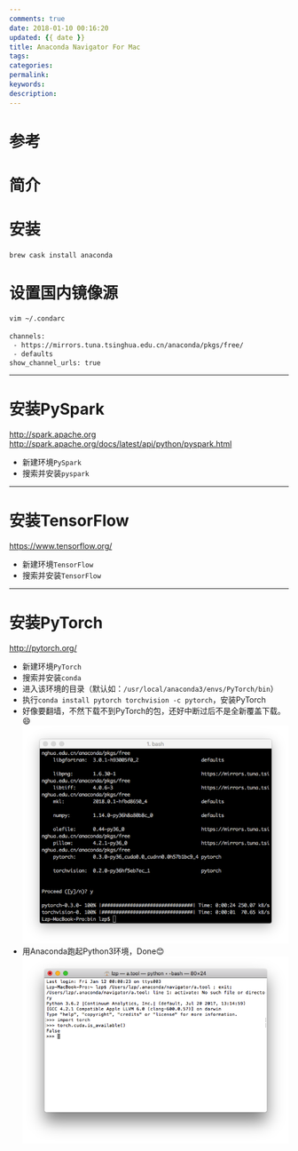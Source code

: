 ```yaml
---
comments: true
date: 2018-01-10 00:16:20
updated: {{ date }}
title: Anaconda Navigator For Mac
tags: 
categories: 
permalink:
keywords: 
description:
---
```


# 参考

# 简介

# 安装
`brew cask install anaconda`

# 设置国内镜像源
```
vim ~/.condarc

channels:
 - https://mirrors.tuna.tsinghua.edu.cn/anaconda/pkgs/free/
 - defaults
show_channel_urls: true
```

***

# 安装PySpark
http://spark.apache.org
http://spark.apache.org/docs/latest/api/python/pyspark.html
- 新建环境`PySpark`
- 搜索并安装`pyspark`

***

# 安装TensorFlow
https://www.tensorflow.org/
- 新建环境`TensorFlow`
- 搜索并安装`TensorFlow`

***

# 安装PyTorch
http://pytorch.org/
- 新建环境`PyTorch`
- 搜索并安装`conda`
- 进入该环境的目录（默认如：`/usr/local/anaconda3/envs/PyTorch/bin`）
- 执行`conda install pytorch torchvision -c pytorch`，安装PyTorch
- 好像要翻墙，不然下载不到PyTorch的包，还好中断过后不是全新覆盖下载。😄
![done](/uploads/posts/Snip20180112_3.png)
- 用Anaconda跑起Python3环境，Done😊
![done](/uploads/posts/Snip20180112_4.png)




